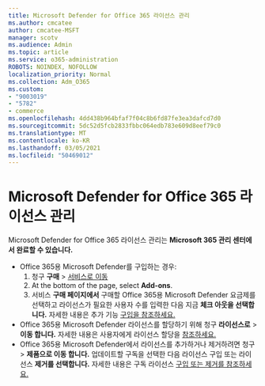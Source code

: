```yaml
---
title: Microsoft Defender for Office 365 라이선스 관리
ms.author: cmcatee
author: cmcatee-MSFT
manager: scotv
ms.audience: Admin
ms.topic: article
ms.service: o365-administration
ROBOTS: NOINDEX, NOFOLLOW
localization_priority: Normal
ms.collection: Adm_O365
ms.custom:
- "9003019"
- "5782"
- commerce
ms.openlocfilehash: 4dd438b964bfaf7f04c8b6fd87fe3ea3dafcd7d0
ms.sourcegitcommit: 5dc52d5fcb2833fbbc064edb783e609d8eef79c0
ms.translationtype: MT
ms.contentlocale: ko-KR
ms.lasthandoff: 03/05/2021
ms.locfileid: "50469012"
---
```

# <a name="microsoft-defender-for-office-365-license-management"></a>Microsoft Defender for Office 365 라이선스 관리

Microsoft Defender for Office 365 라이선스 관리는 **Microsoft 365 관리 센터에서 완료할 수 있습니다.**

- Office 365용 Microsoft Defender를 구입하는 경우:
    1. 청구 **구매**  >  [서비스로 이동](https://go.microsoft.com/fwlink/p/?linkid=868433)
    2. At the bottom of the page, select **Add-ons**.
    3. 서비스 **구매 페이지에서** 구매할 Office 365용 Microsoft Defender 요금제를 선택하고 라이선스가 필요한 사용자 수를 입력한 다음 지금 **체크 아웃을 선택합니다.** 자세한 내용은 추가 기능 [구입을 참조하세요.](https://docs.microsoft.com/microsoft-365/commerce/buy-or-edit-an-add-on)
- Office 365용 Microsoft Defender 라이선스를 할당하기 위해 청구 **라이선스로**  >  **이동 합니다.** 자세한 내용은 사용자에게 라이선스 할당을 [참조하세요.](https://docs.microsoft.com/microsoft-365/admin/manage/assign-licenses-to-users)
- Office 365용 Microsoft Defender에서 라이선스를 추가하거나 제거하려면 청구  >  **제품으로 이동 합니다.** 업데이트할 구독을 선택한 다음 라이선스  구입 또는 라이선스 **제거를 선택합니다.** 자세한 내용은 구독 라이선스 [구입 또는 제거를 참조하세요.](https://docs.microsoft.com/microsoft-365/commerce/licenses/buy-licenses)